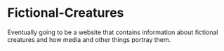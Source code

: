 # Fictional-Creatures
Eventually going to be a website that contains information about fictional creatures and how media and other things portray them.

